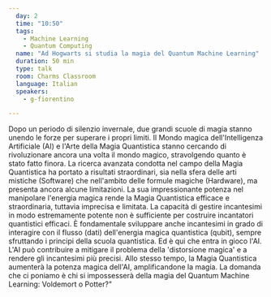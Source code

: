 ```yaml
---
  day: 2
  time: "10:50"
  tags:
    - Machine Learning
    - Quantum Computing
  name: "Ad Hogwarts si studia la magia del Quantum Machine Learning"
  duration: 50 min
  type: talk
  room: Charms Classroom
  language: Italian
  speakers:
    - g-fiorentino

---
```


Dopo un periodo di silenzio invernale, due grandi scuole di magia stanno unendo le forze per superare i propri limiti. Il Mondo magica dell'Intelligenza Artificiale (AI) e l'Arte della Magia Quantistica stanno cercando di rivoluzionare ancora una volta il mondo magico, stravolgendo quanto è stato fatto finora.
La ricerca avanzata condotta nel campo della Magia Quantistica ha portato a risultati straordinari, sia nella sfera delle arti mistiche (Software) che nell'ambito delle formule magiche (Hardware), ma presenta ancora alcune limitazioni. La sua impressionante potenza nel manipolare l'energia magica rende la Magia Quantistica efficace e straordinaria, tuttavia imprecisa e limitata. La capacità di gestire incantesimi in modo estremamente potente non è sufficiente per costruire incantatori quantistici efficaci. È fondamentale sviluppare anche incantesimi in grado di interagire con il flusso (dati) dell'energia magica quantistica (qubit), sempre sfruttando i principi della scuola quantistica. Ed è qui che entra in gioco l'AI. L'AI può contribuire a mitigare il problema della 'distorsione magica' e a rendere gli incantesimi più precisi. Allo stesso tempo, la Magia Quantistica aumenterà la potenza magica dell'AI, amplificandone la magia.
La domanda che ci poniamo è chi si impossesserà della magia del Quantum Machine Learning: Voldemort o Potter?"
